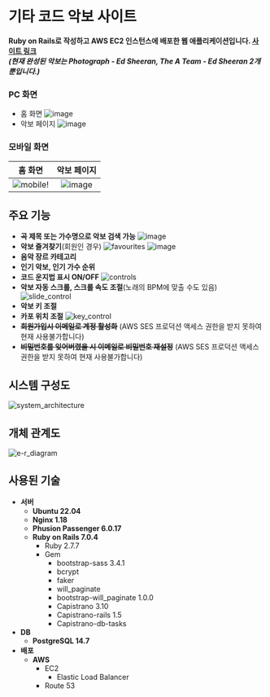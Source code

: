 # 기타 코드 악보 사이트
**Ruby on Rails로 작성하고 AWS EC2 인스턴스에 배포한 웹 애플리케이션입니다. [사이트 링크](https://myrailsproject.link)**\
***(현재 완성된 악보는 Photograph - Ed Sheeran, The A Team - Ed Sheeran 2개뿐입니다.)***
### PC 화면
- 홈 화면
![image](https://user-images.githubusercontent.com/101819709/222896541-b692e830-81d2-47b4-9973-ff0895626ec2.png)
- 악보 페이지
![image](https://user-images.githubusercontent.com/101819709/222907559-66ac9925-17f2-4f10-9313-a5a26923e39d.png)
### 모바일 화면
홈 화면                     |  악보 페이지
:-------------------------:|:-------------------------:
![mobile](https://user-images.githubusercontent.com/101819709/222907241-aaca4658-39e1-418a-b510-26fab67ebb8c.gif)! | ![image](https://user-images.githubusercontent.com/101819709/222907364-bab53b59-14a6-4e74-becb-876c39890738.png)
## 주요 기능
- **곡 제목 또는 가수명으로 악보 검색 가능**
![image](https://user-images.githubusercontent.com/101819709/222906356-8fb0bb7e-4f66-4cf4-b5dc-185b9e33a6f6.png)
- **악보 즐겨찾기**(회원인 경우)
![favourites](https://user-images.githubusercontent.com/101819709/222904025-0821bd46-2a99-4990-8641-85df3a65d31f.gif)
![image](https://user-images.githubusercontent.com/101819709/222904124-bfe5baf6-5649-4707-8f38-4e7522450916.png)
- **음악 장르 카테고리**
- **인기 악보, 인기 가수 순위**
- **코드 운지법 표시 ON/OFF**
![controls](https://user-images.githubusercontent.com/101819709/222906141-73a8a79b-5192-4a67-bcd7-610b141cbc2b.gif)
- **악보 자동 스크롤, 스크롤 속도 조절**(노래의 BPM에 맞출 수도 있음)
![slide_control](https://user-images.githubusercontent.com/101819709/222906177-1bdae519-dcd3-4fae-98a8-b33191e30342.gif)
- **악보 키 조절**
- **카포 위치 조절**
![key_control](https://user-images.githubusercontent.com/101819709/222906213-a4e21349-d8eb-4ed7-be43-dce158de109a.gif)
- **~~회원가입시 이메일로 계정 활성화~~** (AWS SES 프로덕션 액세스 권한을 받지 못하여 현재 사용불가합니다)
- **~~비밀번호를 잊어버렸을 시 이메일로 비밀번호 재설정~~** (AWS SES 프로덕션 액세스 권한을 받지 못하여 현재 사용불가합니다)

## 시스템 구성도
![system_architecture](https://user-images.githubusercontent.com/101819709/222716782-4badd477-c0c9-4bab-a9cb-b9b726908831.png)

## 개체 관계도
![e-r_diagram](https://user-images.githubusercontent.com/101819709/222727853-0ccabd33-0c5d-416a-99d9-32e3d361ad94.png)

## 사용된 기술
- **서버**
  - **Ubuntu 22.04**
  - **Nginx 1.18**
  - **Phusion Passenger 6.0.17**
  - **Ruby on Rails 7.0.4**
    - Ruby 2.7.7
    - Gem
      - bootstrap-sass 3.4.1
      - bcrypt
      - faker
      - will_paginate
      - bootstrap-will_paginate 1.0.0
      - Capistrano 3.10
      - Capistrano-rails 1.5
      - Capistrano-db-tasks
- **DB**
  - **PostgreSQL 14.7**
- **배포**
  - **AWS**
    - EC2
      - Elastic Load Balancer
    - Route 53
